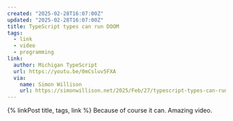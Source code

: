```yaml
---
created: "2025-02-28T16:07:00Z"
updated: "2025-02-28T16:07:00Z"
title: TypeScript types can run DOOM
tags:
  - link
  - video
  - programming
link:
  author: Michigan TypeScript
  url: https://youtu.be/0mCsluv5FXA
  via:
    name: Simon Willison
    url: https://simonwillison.net/2025/Feb/27/typescript-types-can-run-doom/
---
```


{% linkPost title, tags, link %} Because of course it can. Amazing video.
